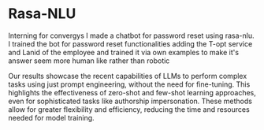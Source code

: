 # Rasa-NLU
Interning for convergys I made a chatbot for password reset using rasa-nlu.
I trained the bot for password reset functionalities adding the T-opt service and Lanid of the employee and trained it via own examples to make it's answer seem more human like rather than robotic

Our results showcase the recent capabilities of LLMs to perform complex tasks using just prompt engineering, without the need for fine-tuning. This highlights the effectiveness of zero-shot and few-shot learning approaches, even for sophisticated tasks like authorship impersonation. These methods allow for greater flexibility and efficiency, reducing the time and resources needed for model training.

